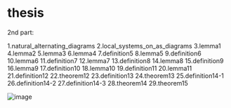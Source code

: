 # thesis


2nd part:

1.natural_alternating_diagrams
2.local_systems_on_as_diagrams
3.lemma1
4.lemma2
5.lemma3
6.lemma4
7.definition5
8.lemma5
9.definition6
10.lemma6
11.definition7
12.lemma7
13.definition8
14.lemma8
15.definition9
16.lemma9
17.definition10
18.lemma10
19.definition11
20.lemma11
21.definition12
22.theorem12
23.definition13
24.theorem13
25.definition14-1
26.definition14-2
27.definition14-3
28.theorem14
29.theorem15

![image](https://github.com/user-attachments/assets/1b43e721-5ba8-4ff9-84e4-b630f0876790)
